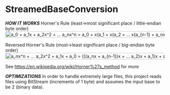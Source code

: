 # StreamedBaseConversion

***HOW IT WORKS***
Horner's Rule (least->most significant place / little-endian byte order)
<img src="http://www.sciweavers.org/tex2img.php?eq=a_0%20%2B%20a_1x%20%2B%20a_2x%5E2%20%2B%20...%20a_nx%5En%20%3D%20a_0%20%2B%20x%28a_1%20%2B%20x%28a_2%20%2B%20...%20x%28a_%7Bn-1%7D%20%2B%20a_nx%5En%29%29%29&bc=White&fc=Black&im=jpg&fs=12&ff=arev&edit=0" align="center" border="0" alt="a_0 + a_1x + a_2x^2 + ... a_nx^n = a_0 + x(a_1 + x(a_2 + ... x(a_{n-1} + a_nx^n)))" width="540" height="21" />

Reversed Horner's Rule (most->least significant place / big-endian byte order)
<img src="http://www.sciweavers.org/tex2img.php?eq=a_nx%5En%20%2B%20...%20%20a_2x%5E2%20%2B%20a_1x%20%2B%20a_0%20%3D%20%28%28%28a_nx%20%2B%20a_%7Bn-1%7D%29x%20%2B%20...%20a_2%29x%20%2B%20a_1%29x%20%2B%20a0&bc=White&fc=Black&im=jpg&fs=12&ff=arev&edit=0" align="center" border="0" alt="a_nx^n + ...  a_2x^2 + a_1x + a_0 = (((a_nx + a_{n-1})x + ... a_2)x + a_1)x + a0" width="533" height="21" />

See https://en.wikipedia.org/wiki/Horner%27s_method for more

***OPTIMIZATIONS***
In order to handle extremely large files, this project reads files using BitStream (increments of 1 byte) and assumes the input base to be 2 (binary data).
